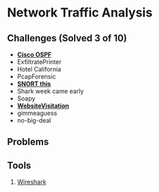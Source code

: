 # Network Traffic Analysis

## Challenges (Solved 3 of 10)
- **[Cisco OSPF](Challenges/1-Cisco_OSPF)**
- ExfiltratePrinter
- Hotel California
- PcapForensic
- **[SNORT this](Challenges/5-SNORT_this)**
- Shark week came early
- Soapy
- **[WebsiteVisitation](Challenges/8-WebsiteVisitation)**
- gimmeaguess
- no-big-deal

## Problems

## Tools
1. [Wireshark](https://www.wireshark.org/)

